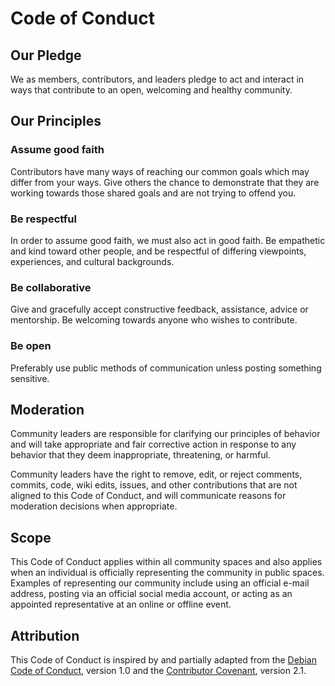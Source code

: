 # Code of Conduct

## Our Pledge

We as members, contributors, and leaders pledge to act and interact in ways that
contribute to an open, welcoming and healthy community.

## Our Principles

### Assume good faith

Contributors have many ways of reaching our common goals which may differ from
your ways. Give others the chance to demonstrate that they are working towards
those shared goals and are not trying to offend you.

### Be respectful

In order to assume good faith, we must also act in good faith. Be empathetic and
kind toward other people, and be respectful of differing viewpoints, experiences,
and cultural backgrounds.

### Be collaborative

Give and gracefully accept constructive feedback, assistance, advice or
mentorship. Be welcoming towards anyone who wishes to contribute.

### Be open

Preferably use public methods of communication unless posting something
sensitive.

## Moderation

Community leaders are responsible for clarifying our principles of behavior and
will take appropriate and fair corrective action in response to any behavior
that they deem inappropriate, threatening, or harmful.

Community leaders have the right to remove, edit, or reject comments, commits,
code, wiki edits, issues, and other contributions that are not aligned to this
Code of Conduct, and will communicate reasons for moderation decisions when
appropriate.

## Scope

This Code of Conduct applies within all community spaces and also applies when
an individual is officially representing the community in public spaces.
Examples of representing our community include using an official e-mail
address, posting via an official social media account, or acting as an
appointed representative at an online or offline event.

## Attribution

This Code of Conduct is inspired by and partially adapted from the [Debian Code
of Conduct](https://www.debian.org/code_of_conduct), version 1.0 and the
[Contributor Covenant](https://www.contributor-covenant.org/version/2/1/code_of_conduct.html),
version 2.1.

